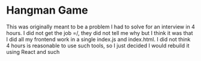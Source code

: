 # Hangman Game 

This was originally meant to be a problem I had to solve for an interview in 4 hours. I did not get the job =/, they did not tell me why but I think it was that I did all my frontend work in a single index.js and index.html. I did not think 4 hours is reasonable to use such tools, so I just decided I would rebuild it using React and such


